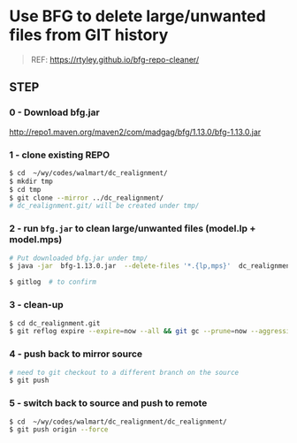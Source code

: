 # Use BFG to delete large/unwanted files from GIT history

> REF: <https://rtyley.github.io/bfg-repo-cleaner/>

## STEP

### 0 - Download bfg.jar 
<http://repo1.maven.org/maven2/com/madgag/bfg/1.13.0/bfg-1.13.0.jar>


### 1 - clone existing REPO
```bash
$ cd  ~/wy/codes/walmart/dc_realignment/
$ mkdir tmp
$ cd tmp
$ git clone --mirror ../dc_realignment/
# dc_realignment.git/ will be created under tmp/
```


### 2 - run `bfg.jar` to clean large/unwanted files (model.lp + model.mps)

```bash
# Put downloaded bfg.jar under tmp/
$ java -jar  bfg-1.13.0.jar  --delete-files '*.{lp,mps}'  dc_realignment.git

$ gitlog  # to confirm
```


### 3 - clean-up
```bash
$ cd dc_realignment.git
$ git reflog expire --expire=now --all && git gc --prune=now --aggressive 
```


### 4 - push back to mirror source
```bash
# need to git checkout to a different branch on the source
$ git push
```


### 5 - switch back to source and push to remote
```bash
$ cd  ~/wy/codes/walmart/dc_realignment/dc_realignment/
$ git push origin --force
```